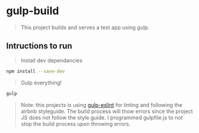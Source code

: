 # gulp-build

> This project builds and serves a test app using gulp.

## Intructions to run

> Install dev dependancies

```sh
npm install --save-dev
```
> Gulp everything!

```sh
gulp
```

> Note: this projects is using [gulp-eslint](https://github.com/adametry/gulp-eslint) for linting and following the airbnb styleguide. The build process will thow errors since the project JS does not follow the style guide. I programmed gulpfile.js to not stop the build process upon throwing errors. 
